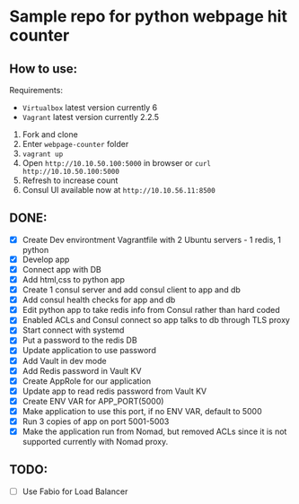 # Sample repo for python webpage hit counter


## How to use:
Requirements:
	
- `Virtualbox` latest version currently 6
- `Vagrant` latest version currently 2.2.5
	

1. Fork and clone
2. Enter `webpage-counter` folder
3. `vagrant up`
4. Open `http://10.10.50.100:5000` in browser or `curl http://10.10.50.100:5000`
5. Refresh to increase count
6. Consul UI available now at `http://10.10.56.11:8500`


## DONE:

- [x] Create Dev environtment Vagrantfile with 2 Ubuntu servers - 1 redis, 1 python
- [x] Develop app
- [x] Connect app with DB
- [x] Add html,css to python app
- [x] Create 1 consul server and add consul client to app and db
- [x] Add consul health checks for app and db
- [x] Edit python app to take redis info from Consul rather than hard coded
- [x] Enabled ACLs and Consul connect so app talks to db through TLS proxy
- [x] Start connect with systemd
- [x] Put a password to the redis DB
- [x] Update application to use password
- [x] Add Vault in dev mode
- [x] Add Redis password in Vault KV
- [x] Create AppRole for our application
- [x] Update app to read redis password from Vault KV
- [x] Create ENV VAR for APP_PORT(5000)
- [x] Make application to use this port, if no ENV VAR, default to 5000
- [x] Run 3 copies of app on port 5001-5003
- [x] Make the application run from Nomad, but removed ACLs since it is not supported currently with Nomad proxy.

## TODO:

- [ ] Use Fabio for Load Balancer
